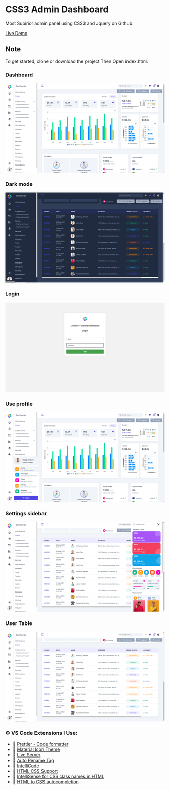 # CSS3 Admin Dashboard

Most Supirior admin panel using CSS3 and Jquery on Github.

[Live Demo](https://deepk2891.github.io/Admin-panel-1-CSS3/)

## Note

To get started, clone or download the project
Then Open index.html.

### Dashboard

![Image of Yaktocat](dist/images/Dashboard.png)

### Dark mode

![Image of Yaktocat](dist/images/darkmode.png)

### Login

![Image of Yaktocat](dist/images/login.png)

### Use profile

![Image of Yaktocat](dist/images/profile.png)

### Settings sidebar

![Image of Yaktocat](dist/images/sidebar.png)

### User Table

![Image of Yaktocat](dist/images/table.png)

### ⚙ VS Code Extensions I Use:

-   🔗 [Prettier - Code formatter](https://marketplace.visualstudio.com/items?itemName=esbenp.prettier-vscode)
-   🔗 [Material Icon Theme](https://marketplace.visualstudio.com/items?itemName=PKief.material-icon-theme)
-   🔗 [Live Server](https://marketplace.visualstudio.com/items?itemName=ritwickdey.LiveServer)
-   🔗 [Auto Rename Tag](https://marketplace.visualstudio.com/items?itemName=formulahendry.auto-rename-tag)
-   🔗 [IntelliCode](https://marketplace.visualstudio.com/items?itemName=VisualStudioExptTeam.vscodeintellicode)
-   🔗 [HTML CSS Support](https://marketplace.visualstudio.com/items?itemName=ecmel.vscode-html-css)
-   🔗 [IntelliSense for CSS class names in HTML](https://marketplace.visualstudio.com/items?itemName=kang-sw.html-css-class-completion-everywhere)
-   🔗 [HTML to CSS autocompletion](https://marketplace.visualstudio.com/items?itemName=solnurkarim.html-to-css-autocompletion)
